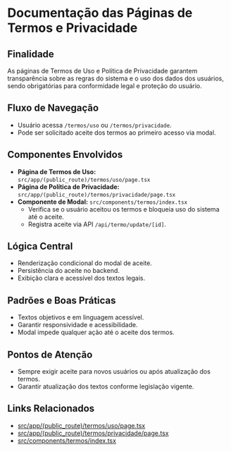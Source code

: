 # Documentação das Páginas de Termos e Privacidade

## Finalidade
As páginas de Termos de Uso e Política de Privacidade garantem transparência sobre as regras do sistema e o uso dos dados dos usuários, sendo obrigatórias para conformidade legal e proteção do usuário.

## Fluxo de Navegação
- Usuário acessa `/termos/uso` ou `/termos/privacidade`.
- Pode ser solicitado aceite dos termos ao primeiro acesso via modal.

## Componentes Envolvidos
- **Página de Termos de Uso:** `src/app/(public_route)/termos/uso/page.tsx`
- **Página de Política de Privacidade:** `src/app/(public_route)/termos/privacidade/page.tsx`
- **Componente de Modal:** `src/components/termos/index.tsx`
  - Verifica se o usuário aceitou os termos e bloqueia uso do sistema até o aceite.
  - Registra aceite via API `/api/termo/update/[id]`.

## Lógica Central
- Renderização condicional do modal de aceite.
- Persistência do aceite no backend.
- Exibição clara e acessível dos textos legais.

## Padrões e Boas Práticas
- Textos objetivos e em linguagem acessível.
- Garantir responsividade e acessibilidade.
- Modal impede qualquer ação até o aceite dos termos.

## Pontos de Atenção
- Sempre exigir aceite para novos usuários ou após atualização dos termos.
- Garantir atualização dos textos conforme legislação vigente.

## Links Relacionados
- [src/app/(public_route)/termos/uso/page.tsx](../../src/app/(public_route)/termos/uso/page.tsx)
- [src/app/(public_route)/termos/privacidade/page.tsx](../../src/app/(public_route)/termos/privacidade/page.tsx)
- [src/components/termos/index.tsx](../../src/components/termos/index.tsx)
